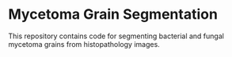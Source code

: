 # Mycetoma Grain Segmentation

This repository contains code for segmenting bacterial and fungal mycetoma grains from histopathology images.